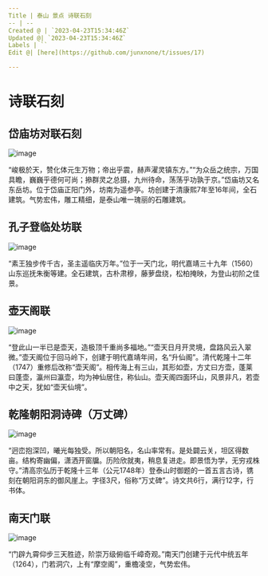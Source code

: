```yaml
---
Title | 泰山 景点 诗联石刻
-- | --
Created @ | `2023-04-23T15:34:46Z`
Updated @| `2023-04-23T15:34:46Z`
Labels | ``
Edit @| [here](https://github.com/junxnone/t/issues/17)

---
```

# 诗联石刻

## 岱庙坊对联石刻 
![image](https://user-images.githubusercontent.com/2216970/233849181-83de64b5-e91f-4661-a2c3-9c134628ad92.png)

“峻极於天，赞化体元生万物；帝出乎震，赫声濯灵镇东方。”“为众岳之统宗，万国具瞻，巍巍乎德何可尚；撡群灵之总摄，九州待命，荡荡乎功孰于京。”岱庙坊又名东岳坊。位于岱庙正阳门外，坊南为遥参亭。坊创建于清康熙7年至16年间，全石建筑。气势宏伟，雕工精细，是泰山唯一瑰丽的石雕建筑。

## 孔子登临处坊联 
![image](https://user-images.githubusercontent.com/2216970/233849273-d9405245-06bb-47eb-9213-01c9301d2584.png)

“素王独步传千古，圣主遥临庆万年。”位于一天门北，明代嘉靖三十九年（1560）山东巡抚朱衡等建。全石建筑，古朴肃穆，藤萝盘绕，松柏掩映，为登山初阶之佳景。

## 壶天阁联
![image](https://user-images.githubusercontent.com/2216970/233849251-7d44f44a-a4de-4a86-a418-89fa37d2e67a.png)

 “登此山一半已是壶天，造极顶千重尚多福地。”“壶天日月开灵境，盘路风云入翠微。”壶天阁位于回马岭下，创建于明代嘉靖年间，名“升仙阁”。清代乾隆十二年（1747）重修后改称“壶天阁”。相传海上有三山，其形如壶，方丈曰方壶，蓬莱曰蓬壶，瀛州曰瀛壶，均为神仙居住，称仙山。壶天阁四面环山，风景非凡，若壶中之天，犹如“壶天仙境”。



## 乾隆朝阳洞诗碑（万丈碑）
![image](https://user-images.githubusercontent.com/2216970/233849245-f8f18533-b43d-4edc-b591-304141594ace.png)

 “迥峦抱深凹，曦光每独受。所以朝阳名，名山率常有。是处闢云关，坦区得数亩。结构寄幽偏，潇洒开窗牖。历险欣就夷，稍息复进走。即景悟为学，无穷戎株守。”清高宗弘历于乾隆十三年（公元1748年）登泰山时御题的一首五言古诗，镌刻在朝阳洞东的御风崖上。字径3尺，俗称“万丈碑”。诗文共6行，满行12字，行书体。



## 南天门联 
![image](https://user-images.githubusercontent.com/2216970/233849239-84fde541-299a-46cf-9b50-393842b67604.png)

“门辟九霄仰步三天胜迹，阶崇万级俯临千嶂奇观。”南天门创建于元代中统五年（1264），门若洞穴，上有“摩空阁”，重檐凌空，气势宏伟。

